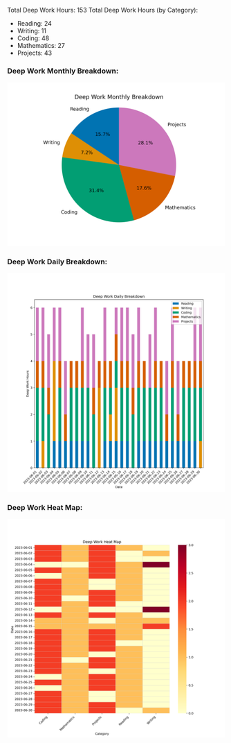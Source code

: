 Total Deep Work Hours: 153 
Total Deep Work Hours (by Category):
  - Reading: 24
  - Writing: 11
  - Coding: 48
  - Mathematics: 27
  - Projects: 43

 ### Deep Work Monthly Breakdown: 
![Pie Chart](figures/pie_chart.png) 

 ### Deep Work Daily Breakdown: 
![Stacked Bar Graph](figures/stacked_bar_graph.png) 

 ### Deep Work Heat Map: 
![Heat Map](figures/heat_map.png) 

